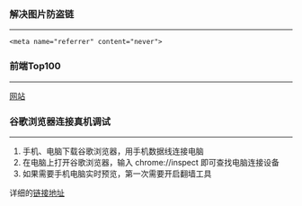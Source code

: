 ### 解决图片防盗链 ###
---
`<meta name="referrer" content="never">`
### 前端Top100
---
[网站](https://www.awesomes.cn/)
### 谷歌浏览器连接真机调试
---
1. 手机、电脑下载谷歌浏览器，用手机数据线连接电脑
2. 在电脑上打开谷歌浏览器，输入 chrome://inspect 即可查找电脑连接设备
3. 如果需要手机电脑实时预览，第一次需要开启翻墙工具


详细的[链接地址](http://yujiangshui.com/multidevice-frontend-debug/)